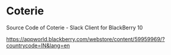 # Coterie
Source Code of Coterie - Slack Client for BlackBerry 10 


https://appworld.blackberry.com/webstore/content/59959969/?countrycode=IN&lang=en

